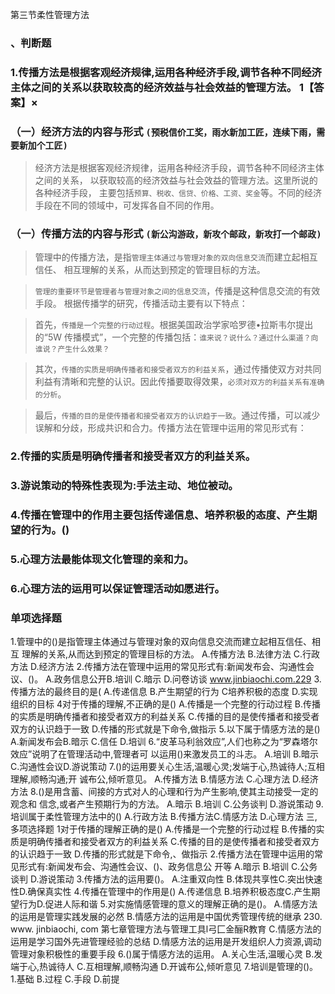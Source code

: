 第三节柔性管理方法
### 、判断题
### 1.传播方法是根据客观经济规律,运用各种经济手段,调节各种不同经济主体之间的关系以获取较高的经济效益与社会效益的管理方法。  1【答案】×

### （一）经济方法的内容与形式 `(预税信价工奖，雨水新加工匠，连续下雨，需要新加个工匠)`
>   经济方法是根据客观经济规律，运用各种经济手段，调节各种不同经济主体之间的关系，
以获取较高的经济效益与社会效益的管理方法。这里所说的各种经济手段，
主要包括`预算、税收、信贷、价格、工资、奖金`等。不同的经济手段在不同的领域中，可发挥各自不同的作用。

### （一）传播方法的内容与形式 `(新公沟游政，新攻个邮政，新攻打一个邮政)`
>   管理中的传播方法，是指`管理主体通过与管理对象的双向信息交流`而建立起相互信任、
相互理解的关系，从而达到预定的管理目标的方法。

>   `管理的重要环节是管理者与管理对象之间的信息交流`，传播是这种信息交流的有效手段。
根据传播学的研究，传播活动主要有以下特点：

>   首先，`传播是一个完整的行动过程`。根据美国政治学家哈罗德•拉斯韦尔提出的“5W 传播模式”，一个完整的传播包括：`谁来说？说什么？通过什么渠道？向谁说？产生什么效果？`

>   其次，`传播的实质是明确传播者和接受者双方的利益关系`，通过传播使双方对共同利益有清晰和完整的认识。因此传播要取得效果，`必须对双方的利益关系有准确的分析`。

>   最后，`传播的目的是使传播者和接受者双方的认识趋于一致`。通过传播，可以减少误解和分歧，形成共识和合力。传播方法在管理中运用的常见形式有：

### 2.传播的实质是明确传播者和接受者双方的利益关系。
### 3.游说策动的特殊性表现为:手法主动、地位被动。
### 4.传播在管理中的作用主要包括传递信息、培养积极的态度、产生期望的行为。()
### 5.心理方法最能体现文化管理的亲和力。
### 6.心理方法的运用可以保证管理活动如愿进行。
### 单项选择题
1.管理中的()是指管理主体通过与管理对象的双向信息交流而建立起相互信任、相互
理解的关系,从而达到预定的管理目标的方法。
A.传播方法
B.法律方法
C.行政方法
D.经济方法
2.传播方法在管理中运用的常见形式有:新闻发布会、沟通性会议、()。
A.政务信息公开B.培训
C.暗示
D.问卷访谈
www.jinbiaochi.com.229
3.传播方法的最终目的是(
A.传递信息
B.产生期望的行为
C培养积极的态度
D.实现组织的目标
4对于传播的理解,不正确的是()
A.传播是一个完整的行动过程
B.传播的实质是明确传播者和接受者双方的利益关系
C.传播的目的是使传播者和接受者双方的认识趋于一致
D.传播的形式就是下命令,做指示
5.以下属于情感方法的是()
A.新闻发布会B.暗示
C.信任
D.培训
6.“皮革马利翁效应”,人们也称之为“罗森塔尔效应”说明了在管理活动中,管理者可
以运用()来激发员工的斗志。
A.培训
B.暗示
C.沟通性会议D.游说策动
7.()的运用要关心生活,温暖心灵;发端于心,热诚待人;互相理解,顺畅沟通;开
诚布公,倾听意见。
A.传播方法
B.情感方法
C.心理方法
D.经济方法
8.()是用含蓄、间接的方式对人的心理和行为产生影响,使其主动接受一定的观念和
信念,或者产生预期行为的方法。
A.暗示
B.培训
C.公务谈判
D.游说策动
9.培训属于柔性管理方法中的()
A.行政方法
B.传播方法C.情感方法
D.心理方法
三,多项选择题
1对于传播的理解正确的是()
A.传播是一个完整的行动过程
B.传播的实质是明确传播者和接受者双方的利益关系
C.传播的目的是使传播者和接受者双方的认识趋于一致
D.传播的形式就是下命令,、做指示
2.传播方法在管理中运用的常见形式有:新闻发布会、沟通性会议、()、政务信息公
开等
A.暗示
B.培训
C.公务谈判
D.游说策动
3.传播方法的运用要()。
A.注重双向性
B.体现共享性C.突出快速性D.确保真实性
4.传播在管理中的作用是()
A.传递信息
B.培养积极态度C.产生期望行为D.促进人际和谐
5.对实施情感管理的意义的理解正确的是()。
A.情感方法的运用是管理实践发展的必然
B.情感方法的运用是中国优秀管理传统的继承
230. www. jinbiaochi, com
第七章管理方法与管理工具l弓匚金酾R教育
C.情感方法的运用是学习国外先进管理经验的总结
D.情感方法的运用是开发组织人力资源,调动管理对象积极性的重要手段
6.()属于情感方法的运用。
A.关心生活,温暖心灵
B.发端于心,热诚待人
C.互相理解,顺畅沟通
D.开诚布公,倾听意见
7.培训是管理的()。
1.基础
B.过程
C.手段
D.前提


